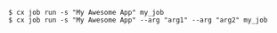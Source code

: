 <!-- layout:code post: jobs_examples -->

```
$ cx job run -s "My Awesome App" my_job
$ cx job run -s "My Awesome App" --arg "arg1" --arg "arg2" my_job
```
